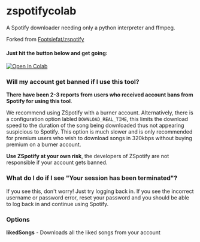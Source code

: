 # zspotifycolab
A Spotify downloader needing only a python interpreter and ffmpeg.

Forked from [Footsiefat/zspotify](https://github.com/Footsiefat/zspotify)

#### Just hit the button below and get going:
<a href="https://colab.research.google.com/github/itsluispatricio/zspotifycolab/blob/main/zspotify.ipynb" target="_parent"><img src="https://colab.research.google.com/assets/colab-badge.svg" alt="Open In Colab"/></a>

### Will my account get banned if I use this tool?

**There have been 2-3 reports from users who received account bans from Spotify for using this tool**.

We recommend using ZSpotify with a burner account. 
Alternatively, there is a configuration option labled ```DOWNLOAD_REAL_TIME```, this limits the download speed to the duration of the song being downloaded thus not appearing suspicious to Spotify.
This option is much slower and is only recommended for premium users who wish to download songs in 320kbps without buying premium on a burner account.

**Use ZSpotify at your own risk**, the developers of ZSpotify are not responsible if your account gets banned.

### What do I do if I see "Your session has been terminated"?

If you see this, don't worry! Just try logging back in. If you see the incorrect username or password error, reset your password and you should be able to log back in and continue using Spotify.

### Options
**likedSongs** - Downloads all the liked songs from your account

